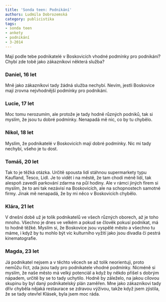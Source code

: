 ```yaml
---
title: 'Sonda teen: Podnikání'
authors: Ludmila Dobrozemská
category: publicistika
tags:
- sonda teen
- ankety
- podnikání
- 3-2014
---
```


Mají podle tebe podnikatelé v Boskovicích vhodné podmínky pro podnikání? Chybí zde tobě jako zákazníkovi některá služba?

### Daniel, 16 let
Mně jako zákazníkovi tady žádná služba nechybí. Nevím, jestli Boskovice mají zrovna nejvhodnější podmínky pro podnikání.

### Lucie, 17 let
Moc tomu nerozumím, ale protože je tady hodně různých podniků, tak si myslím, že jsou tu dobré podmínky. Nenapadá mě nic, co by tu chybělo.

### Nikol, 18 let
Myslím, že podnikatelé v Boskovicích mají dobré podmínky. Nic mi tady nechybí, všeho je tu dost.

### Tomáš, 20 let
Tak to je těžká otázka. Určitě spousta lidí stáhnou supermarkety typu Kaufland, Tesco, Lidl. Je to vidět i na městě, že tam chodí méně lidí, tak alespoň zavedli parkování zdarma na půl hodiny. Ale v rámci jiných firem si myslím, že to ani tak nezávisí na Boskovicích, ale na schopnostech samotné firmy. Jinak mě nenapadá, že by mi něco v Boskovicích chybělo.

### Klára, 21 let
V dnešní době už je tolik podnikatelů ve všech různých oborech, až je toho mnoho. Všechno je dnes ve velkém a pokud se člověk pokusí podnikat, má to hodně těžké. Myslím si, že Boskovice jsou vyspělé město a všechno tu máme, i když by tu mohlo být víc kulturního vyžití jako jsou divadla či pestrá kinematografie.

### Magda, 23 let
Já podnikatel nejsem a v těchto věcech se až tolik neorientuji, proto nemůžu říct, zda jsou tady pro podnikatele vhodné podmínky. Nicméně si myslím, že naše město má velký potenciál a když by někdo přišel s dobrým nápadem, určitě by se to tady uchytilo. Hodně by záleželo, na jakou cílovou skupinu by byl daný podnikatelský plán zaměřen. Mne jako zákazníkovi tady dřív chyběla nějaká restaurace se zdravou výživou, takže když jsem zjistila, že se tady otevřel Klásek, byla jsem moc ráda.